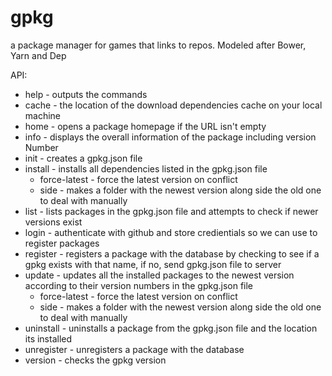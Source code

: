 # gpkg
a package manager for games that links to repos. Modeled after Bower, Yarn and Dep

API:

- help - outputs the commands
- cache - the location of the download dependencies cache on your local machine
- home - opens a package homepage if the URL isn't empty
- info - displays the overall information of the package including version Number
- init - creates a gpkg.json file
- install - installs all dependencies listed in the gpkg.json file
  - force-latest - force the latest version on conflict
  - side - makes a folder with the newest version along side the old one to deal with manually
- list - lists packages in the gpkg.json file and attempts to check if newer versions exist
- login - authenticate with github and store credientials so we can use to register packages
- register - registers a package with the database by checking to see if a gpkg exists with that name, if no, send gpkg.json file to server
- update - updates all the installed packages to the newest version according to their version numbers in the gpkg.json file
  - force-latest - force the latest version on conflict
  - side - makes a folder with the newest version along side the old one to deal with manually
- uninstall - uninstalls a package from the gpkg.json file and the location its installed
- unregister - unregisters a package with the database
- version - checks the gpkg version
